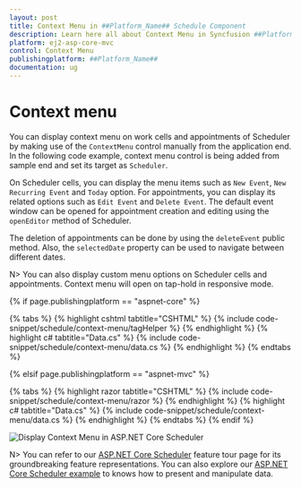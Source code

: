 ```yaml
---
layout: post
title: Context Menu in ##Platform_Name## Schedule Component
description: Learn here all about Context Menu in Syncfusion ##Platform_Name## Schedule component of Syncfusion Essential JS 2 and more.
platform: ej2-asp-core-mvc
control: Context Menu
publishingplatform: ##Platform_Name##
documentation: ug
---
```



# Context menu

You can display context menu on work cells and appointments of Scheduler by making use of the `ContextMenu` control manually from the application end. In the following code example, context menu control is being added from sample end and set its target as `Scheduler`.

On Scheduler cells, you can display the menu items such as `New Event`, `New Recurring Event` and `Today` option. For appointments, you can display its related options such as `Edit Event` and `Delete Event`. The default event window can be opened for appointment creation and editing using the `openEditor` method of Scheduler.

The deletion of appointments can be done by using the `deleteEvent` public method. Also, the `selectedDate` property can be used to navigate between different dates.

N> You can also display custom menu options on Scheduler cells and appointments. Context menu will open on tap-hold in responsive mode.

{% if page.publishingplatform == "aspnet-core" %}

{% tabs %}
{% highlight cshtml tabtitle="CSHTML" %}
{% include code-snippet/schedule/context-menu/tagHelper %}
{% endhighlight %}
{% highlight c# tabtitle="Data.cs" %}
{% include code-snippet/schedule/context-menu/data.cs %}
{% endhighlight %}
{% endtabs %}

{% elsif page.publishingplatform == "aspnet-mvc" %}

{% tabs %}
{% highlight razor tabtitle="CSHTML" %}
{% include code-snippet/schedule/context-menu/razor %}
{% endhighlight %}
{% highlight c# tabtitle="Data.cs" %}
{% include code-snippet/schedule/context-menu/data.cs %}
{% endhighlight %}
{% endtabs %}
{% endif %}


![Display Context Menu in ASP.NET Core Scheduler](images/scheduler-context-menu.png)

N> You can refer to our [ASP.NET Core Scheduler](https://www.syncfusion.com/aspnet-core-ui-controls/scheduler) feature tour page for its groundbreaking feature representations. You can also explore our [ASP.NET Core Scheduler example](https://ej2.syncfusion.com/aspnetcore/Schedule/Overview#/material) to knows how to present and manipulate data.
